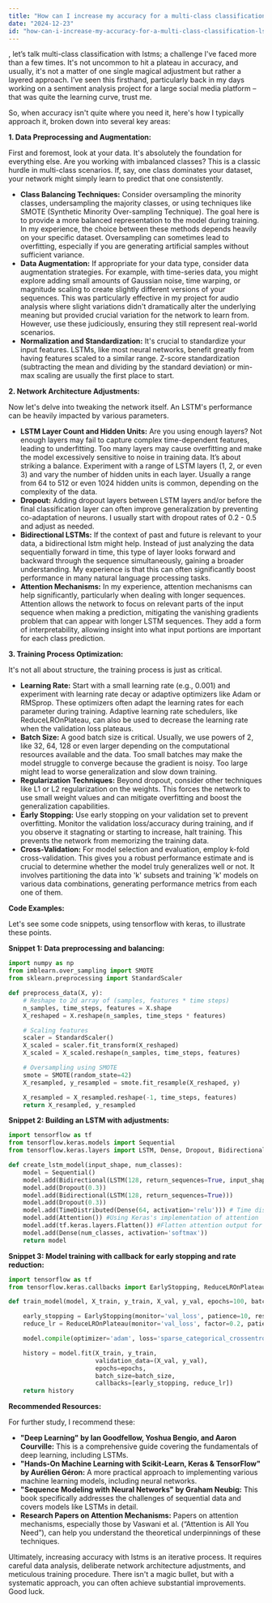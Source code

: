 ```yaml
---
title: "How can I increase my accuracy for a multi-class classification LSTM network?"
date: "2024-12-23"
id: "how-can-i-increase-my-accuracy-for-a-multi-class-classification-lstm-network"
---
```


, let’s talk multi-class classification with lstms; a challenge I've faced more than a few times. It's not uncommon to hit a plateau in accuracy, and usually, it's not a matter of one single magical adjustment but rather a layered approach. I’ve seen this firsthand, particularly back in my days working on a sentiment analysis project for a large social media platform – that was quite the learning curve, trust me.

So, when accuracy isn't quite where you need it, here's how I typically approach it, broken down into several key areas:

**1. Data Preprocessing and Augmentation:**

First and foremost, look at your data. It's absolutely the foundation for everything else. Are you working with imbalanced classes? This is a classic hurdle in multi-class scenarios. If, say, one class dominates your dataset, your network might simply learn to predict that one consistently.

*   **Class Balancing Techniques:** Consider oversampling the minority classes, undersampling the majority classes, or using techniques like SMOTE (Synthetic Minority Over-sampling Technique). The goal here is to provide a more balanced representation to the model during training. In my experience, the choice between these methods depends heavily on your specific dataset. Oversampling can sometimes lead to overfitting, especially if you are generating artificial samples without sufficient variance.
*   **Data Augmentation:** If appropriate for your data type, consider data augmentation strategies. For example, with time-series data, you might explore adding small amounts of Gaussian noise, time warping, or magnitude scaling to create slightly different versions of your sequences. This was particularly effective in my project for audio analysis where slight variations didn't dramatically alter the underlying meaning but provided crucial variation for the network to learn from. However, use these judiciously, ensuring they still represent real-world scenarios.
*   **Normalization and Standardization:** It's crucial to standardize your input features. LSTMs, like most neural networks, benefit greatly from having features scaled to a similar range. Z-score standardization (subtracting the mean and dividing by the standard deviation) or min-max scaling are usually the first place to start.

**2. Network Architecture Adjustments:**

Now let's delve into tweaking the network itself. An LSTM's performance can be heavily impacted by various parameters.

*   **LSTM Layer Count and Hidden Units:** Are you using enough layers? Not enough layers may fail to capture complex time-dependent features, leading to underfitting. Too many layers may cause overfitting and make the model excessively sensitive to noise in training data. It’s about striking a balance. Experiment with a range of LSTM layers (1, 2, or even 3) and vary the number of hidden units in each layer. Usually a range from 64 to 512 or even 1024 hidden units is common, depending on the complexity of the data.
*   **Dropout:** Adding dropout layers between LSTM layers and/or before the final classification layer can often improve generalization by preventing co-adaptation of neurons. I usually start with dropout rates of 0.2 - 0.5 and adjust as needed.
*   **Bidirectional LSTMs:** If the context of past and future is relevant to your data, a bidirectional lstm might help. Instead of just analyzing the data sequentially forward in time, this type of layer looks forward and backward through the sequence simultaneously, gaining a broader understanding. My experience is that this can often significantly boost performance in many natural language processing tasks.
*   **Attention Mechanisms:** In my experience, attention mechanisms can help significantly, particularly when dealing with longer sequences. Attention allows the network to focus on relevant parts of the input sequence when making a prediction, mitigating the vanishing gradients problem that can appear with longer LSTM sequences. They add a form of interpretability, allowing insight into what input portions are important for each class prediction.

**3. Training Process Optimization:**

It's not all about structure, the training process is just as critical.

*   **Learning Rate:** Start with a small learning rate (e.g., 0.001) and experiment with learning rate decay or adaptive optimizers like Adam or RMSprop. These optimizers often adapt the learning rates for each parameter during training. Adaptive learning rate schedulers, like ReduceLROnPlateau, can also be used to decrease the learning rate when the validation loss plateaus.
*   **Batch Size:** A good batch size is critical. Usually, we use powers of 2, like 32, 64, 128 or even larger depending on the computational resources available and the data. Too small batches may make the model struggle to converge because the gradient is noisy. Too large might lead to worse generalization and slow down training.
*   **Regularization Techniques:** Beyond dropout, consider other techniques like L1 or L2 regularization on the weights. This forces the network to use small weight values and can mitigate overfitting and boost the generalization capabilities.
*   **Early Stopping:** Use early stopping on your validation set to prevent overfitting. Monitor the validation loss/accuracy during training, and if you observe it stagnating or starting to increase, halt training. This prevents the network from memorizing the training data.
*   **Cross-Validation:** For model selection and evaluation, employ k-fold cross-validation. This gives you a robust performance estimate and is crucial to determine whether the model truly generalizes well or not. It involves partitioning the data into 'k' subsets and training 'k' models on various data combinations, generating performance metrics from each one of them.

**Code Examples:**

Let's see some code snippets, using tensorflow with keras, to illustrate these points.

**Snippet 1: Data preprocessing and balancing:**

```python
import numpy as np
from imblearn.over_sampling import SMOTE
from sklearn.preprocessing import StandardScaler

def preprocess_data(X, y):
    # Reshape to 2d array of (samples, features * time steps)
    n_samples, time_steps, features = X.shape
    X_reshaped = X.reshape(n_samples, time_steps * features)

    # Scaling features
    scaler = StandardScaler()
    X_scaled = scaler.fit_transform(X_reshaped)
    X_scaled = X_scaled.reshape(n_samples, time_steps, features)

    # Oversampling using SMOTE
    smote = SMOTE(random_state=42)
    X_resampled, y_resampled = smote.fit_resample(X_reshaped, y)

    X_resampled = X_resampled.reshape(-1, time_steps, features)
    return X_resampled, y_resampled
```

**Snippet 2: Building an LSTM with adjustments:**

```python
import tensorflow as tf
from tensorflow.keras.models import Sequential
from tensorflow.keras.layers import LSTM, Dense, Dropout, Bidirectional, Attention, TimeDistributed

def create_lstm_model(input_shape, num_classes):
    model = Sequential()
    model.add(Bidirectional(LSTM(128, return_sequences=True, input_shape=input_shape)))
    model.add(Dropout(0.3))
    model.add(Bidirectional(LSTM(128, return_sequences=True)))
    model.add(Dropout(0.3))
    model.add(TimeDistributed(Dense(64, activation='relu'))) # Time distributed for attention support
    model.add(Attention()) #Using Keras's implementation of attention
    model.add(tf.keras.layers.Flatten()) #Flatten attention output for next layer
    model.add(Dense(num_classes, activation='softmax'))
    return model
```

**Snippet 3: Model training with callback for early stopping and rate reduction:**

```python
import tensorflow as tf
from tensorflow.keras.callbacks import EarlyStopping, ReduceLROnPlateau

def train_model(model, X_train, y_train, X_val, y_val, epochs=100, batch_size=32):

    early_stopping = EarlyStopping(monitor='val_loss', patience=10, restore_best_weights=True)
    reduce_lr = ReduceLROnPlateau(monitor='val_loss', factor=0.2, patience=5, min_lr=0.0001)

    model.compile(optimizer='adam', loss='sparse_categorical_crossentropy', metrics=['accuracy'])

    history = model.fit(X_train, y_train,
                        validation_data=(X_val, y_val),
                        epochs=epochs,
                        batch_size=batch_size,
                        callbacks=[early_stopping, reduce_lr])
    return history
```

**Recommended Resources:**

For further study, I recommend these:

*   **"Deep Learning" by Ian Goodfellow, Yoshua Bengio, and Aaron Courville:** This is a comprehensive guide covering the fundamentals of deep learning, including LSTMs.
*   **"Hands-On Machine Learning with Scikit-Learn, Keras & TensorFlow" by Aurélien Géron:** A more practical approach to implementing various machine learning models, including neural networks.
*   **"Sequence Modeling with Neural Networks" by Graham Neubig:** This book specifically addresses the challenges of sequential data and covers models like LSTMs in detail.
*   **Research Papers on Attention Mechanisms:** Papers on attention mechanisms, especially those by Vaswani et al. (“Attention is All You Need”), can help you understand the theoretical underpinnings of these techniques.

Ultimately, increasing accuracy with lstms is an iterative process. It requires careful data analysis, deliberate network architecture adjustments, and meticulous training procedure. There isn't a magic bullet, but with a systematic approach, you can often achieve substantial improvements. Good luck.
